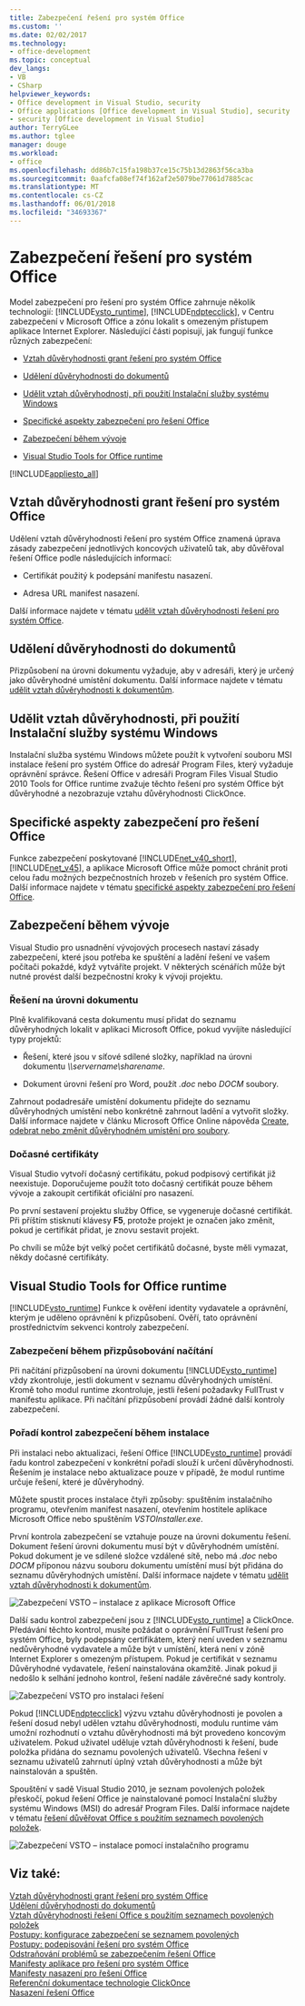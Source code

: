 ```yaml
---
title: Zabezpečení řešení pro systém Office
ms.custom: ''
ms.date: 02/02/2017
ms.technology:
- office-development
ms.topic: conceptual
dev_langs:
- VB
- CSharp
helpviewer_keywords:
- Office development in Visual Studio, security
- Office applications [Office development in Visual Studio], security
- security [Office development in Visual Studio]
author: TerryGLee
ms.author: tglee
manager: douge
ms.workload:
- office
ms.openlocfilehash: dd86b7c15fa198b37ce15c75b13d2863f56ca3ba
ms.sourcegitcommit: 0aafcfa08ef74f162af2e5079be77061d7885cac
ms.translationtype: MT
ms.contentlocale: cs-CZ
ms.lasthandoff: 06/01/2018
ms.locfileid: "34693367"
---
```

# <a name="secure-office-solutions"></a>Zabezpečení řešení pro systém Office
  Model zabezpečení pro řešení pro systém Office zahrnuje několik technologií: [!INCLUDE[vsto_runtime](../vsto/includes/vsto-runtime-md.md)], [!INCLUDE[ndptecclick](../vsto/includes/ndptecclick-md.md)], v Centru zabezpečení v Microsoft Office a zónu lokalit s omezeným přístupem aplikace Internet Explorer. Následující části popisují, jak fungují funkce různých zabezpečení:  
  
-   [Vztah důvěryhodnosti grant řešení pro systém Office](#GrantingTrustToSolutions)  
  
-   [Udělení důvěryhodnosti do dokumentů](#GrantingTrustToDocuments)  
  
-   [Udělit vztah důvěryhodnosti, při použití Instalační služby systému Windows](#GrantingTrustWindowsInstaller)  
  
-   [Specifické aspekty zabezpečení pro řešení Office](#Security)  
  
-   [Zabezpečení během vývoje](#SecurityDuringDeployment)  
  
-   [Visual Studio Tools for Office runtime](#VisualStudioToolsForOfficeRuntime)  
  
 [!INCLUDE[appliesto_all](../vsto/includes/appliesto-all-md.md)]  
  
##  <a name="GrantingTrustToSolutions"></a> Vztah důvěryhodnosti grant řešení pro systém Office  
 Udělení vztah důvěryhodnosti řešení pro systém Office znamená úprava zásady zabezpečení jednotlivých koncových uživatelů tak, aby důvěřoval řešení Office podle následujících informací:  
  
-   Certifikát použitý k podepsání manifestu nasazení.  
  
-   Adresa URL manifest nasazení.  
  
 Další informace najdete v tématu [udělit vztah důvěryhodnosti řešení pro systém Office](../vsto/granting-trust-to-office-solutions.md).  
  
##  <a name="GrantingTrustToDocuments"></a> Udělení důvěryhodnosti do dokumentů  
 Přizpůsobení na úrovni dokumentu vyžaduje, aby v adresáři, který je určený jako důvěryhodné umístění dokumentu. Další informace najdete v tématu [udělit vztah důvěryhodnosti k dokumentům](../vsto/granting-trust-to-documents.md).  
  
##  <a name="GrantingTrustWindowsInstaller"></a> Udělit vztah důvěryhodnosti, při použití Instalační služby systému Windows  
 Instalační služba systému Windows můžete použít k vytvoření souboru MSI instalace řešení pro systém Office do adresář Program Files, který vyžaduje oprávnění správce. Řešení Office v adresáři Program Files Visual Studio 2010 Tools for Office runtime zvažuje těchto řešení pro systém Office být důvěryhodné a nezobrazuje vztahu důvěryhodnosti ClickOnce.  
  
##  <a name="Security"></a> Specifické aspekty zabezpečení pro řešení Office  
 Funkce zabezpečení poskytované [!INCLUDE[net_v40_short](../sharepoint/includes/net-v40-short-md.md)], [!INCLUDE[net_v45](../vsto/includes/net-v45-md.md)], a aplikace Microsoft Office může pomoct chránit proti celou řadu možných bezpečnostních hrozeb v řešeních pro systém Office. Další informace najdete v tématu [specifické aspekty zabezpečení pro řešení Office](../vsto/specific-security-considerations-for-office-solutions.md).  
  
##  <a name="SecurityDuringDeployment"></a> Zabezpečení během vývoje  
 Visual Studio pro usnadnění vývojových procesech nastaví zásady zabezpečení, které jsou potřeba ke spuštění a ladění řešení ve vašem počítači pokaždé, když vytváříte projekt. V některých scénářích může být nutné provést další bezpečnostní kroky k vývoji projektu.  
  
### <a name="document-level-solutions"></a>Řešení na úrovni dokumentu  
 Plně kvalifikovaná cesta dokumentu musí přidat do seznamu důvěryhodných lokalit v aplikaci Microsoft Office, pokud vyvíjíte následující typy projektů:  
  
-   Řešení, které jsou v síťové sdílené složky, například na úrovni dokumentu  *\\\servername\sharename*.  
  
-   Dokument úrovni řešení pro Word, použít *.doc* nebo *DOCM* soubory.  
  
 Zahrnout podadresáře umístění dokumentu přidejte do seznamu důvěryhodných umístění nebo konkrétně zahrnout ladění a vytvořit složky. Další informace najdete v článku Microsoft Office Online nápověda [Create, odebrat nebo změnit důvěryhodném umístění pro soubory](https://support.office.com/en-au/article/Create-remove-or-change-a-trusted-location-for-your-files-f5151879-25ea-4998-80a5-4208b3540a62).  
  
### <a name="temporary-certificates"></a>Dočasné certifikáty  
 Visual Studio vytvoří dočasný certifikátu, pokud podpisový certifikát již neexistuje. Doporučujeme použít toto dočasný certifikát pouze během vývoje a zakoupit certifikát oficiální pro nasazení.  
  
 Po první sestavení projektu služby Office, se vygeneruje dočasné certifikát. Při příštím stisknutí klávesy **F5**, protože projekt je označen jako změnit, pokud je certifikát přidat, je znovu sestavit projekt.  
  
 Po chvíli se může být velký počet certifikátů dočasné, byste měli vymazat, někdy dočasné certifikáty.  
  
##  <a name="VisualStudioToolsForOfficeRuntime"></a> Visual Studio Tools for Office runtime  
 [!INCLUDE[vsto_runtime](../vsto/includes/vsto-runtime-md.md)] Funkce k ověření identity vydavatele a oprávnění, kterým je uděleno oprávnění k přizpůsobení. Ověří, tato oprávnění prostřednictvím sekvenci kontroly zabezpečení.  
  
### <a name="security-during-customization-loading"></a>Zabezpečení během přizpůsobování načítání  
 Při načítání přizpůsobení na úrovni dokumentu [!INCLUDE[vsto_runtime](../vsto/includes/vsto-runtime-md.md)] vždy zkontroluje, jestli dokument v seznamu důvěryhodných umístění. Kromě toho modul runtime zkontroluje, jestli řešení požadavky FullTrust v manifestu aplikace. Při načítání přizpůsobení provádí žádné další kontroly zabezpečení.  
  
### <a name="sequence-of-security-checks-during-installation"></a>Pořadí kontrol zabezpečení během instalace  
 Při instalaci nebo aktualizaci, řešení Office [!INCLUDE[vsto_runtime](../vsto/includes/vsto-runtime-md.md)] provádí řadu kontrol zabezpečení v konkrétní pořadí slouží k určení důvěryhodnosti. Řešením je instalace nebo aktualizace pouze v případě, že modul runtime určuje řešení, které je důvěryhodný.  
  
 Můžete spustit proces instalace čtyři způsoby: spuštěním instalačního programu, otevřením manifest nasazení, otevřením hostitele aplikace Microsoft Office nebo spuštěním *VSTOInstaller.exe*.  
  
 První kontrola zabezpečení se vztahuje pouze na úrovni dokumentu řešení. Dokument řešení úrovni dokumentu musí být v důvěryhodném umístění. Pokud dokument je ve sdílené složce vzdálené sítě, nebo má *.doc* nebo *DOCM* příponou názvu souboru dokumentu umístění musí být přidána do seznamu důvěryhodných umístění. Další informace najdete v tématu [udělit vztah důvěryhodnosti k dokumentům](../vsto/granting-trust-to-documents.md).  
  
 ![Zabezpečení VSTO – instalace z aplikace Microsoft Office](../vsto/media/host-install.png "zabezpečení VSTO – instalace z aplikace Microsoft Office")  
  
 Další sadu kontrol zabezpečení jsou z [!INCLUDE[vsto_runtime](../vsto/includes/vsto-runtime-md.md)] a ClickOnce. Předávání těchto kontrol, musíte požádat o oprávnění FullTrust řešení pro systém Office, byly podepsány certifikátem, který není uveden v seznamu nedůvěryhodné vydavatele a může být v umístění, která není v zóně Internet Explorer s omezeným přístupem. Pokud je certifikát v seznamu Důvěryhodné vydavatele, řešení nainstalována okamžitě. Jinak pokud ji nedošlo k selhání jednoho kontrol, řešení nadále závěrečné sady kontroly.  
  
 ![Zabezpečení VSTO pro instalaci řešení](../vsto/media/installing.png "zabezpečení VSTO pro instalaci řešení")  
  
 Pokud [!INCLUDE[ndptecclick](../vsto/includes/ndptecclick-md.md)] výzvu vztahu důvěryhodnosti je povolen a řešení dosud nebyl udělen vztahu důvěryhodnosti, modulu runtime vám umožní rozhodnutí o vztahu důvěryhodnosti má být provedeno koncovým uživatelem. Pokud uživatel uděluje vztah důvěryhodnosti k řešení, bude položka přidána do seznamu povolených uživatelů. Všechna řešení v seznamu uživatelů zahrnutí úplný vztah důvěryhodnosti a může být nainstalován a spuštěn.  
  
 Spouštění v sadě Visual Studio 2010, je seznam povolených položek přeskočí, pokud řešení Office je nainstalované pomocí Instalační služby systému Windows (MSI) do adresář Program Files. Další informace najdete v tématu [řešení důvěřovat Office s použitím seznamech povolených položek](../vsto/trusting-office-solutions-by-using-inclusion-lists.md).  
  
 ![Zabezpečení VSTO – instalace pomocí instalačního programu](../vsto/media/setup-vstoinstaller.png "zabezpečení VSTO – instalace pomocí instalačního programu")  
  
## <a name="see-also"></a>Viz také:  
 [Vztah důvěryhodnosti grant řešení pro systém Office](../vsto/granting-trust-to-office-solutions.md)   
 [Udělení důvěryhodnosti do dokumentů](../vsto/granting-trust-to-documents.md)   
 [Vztah důvěryhodnosti řešení Office s použitím seznamech povolených položek](../vsto/trusting-office-solutions-by-using-inclusion-lists.md)   
 [Postupy: konfigurace zabezpečení se seznamem povolených](../vsto/how-to-configure-inclusion-list-security.md)   
 [Postupy: podepisování řešení pro systém Office](../vsto/how-to-sign-office-solutions.md)   
 [Odstraňování problémů se zabezpečením řešení Office](../vsto/troubleshooting-office-solution-security.md)   
 [Manifesty aplikace pro řešení pro systém Office](../vsto/application-manifests-for-office-solutions.md)   
 [Manifesty nasazení pro řešení Office](../vsto/deployment-manifests-for-office-solutions.md)   
 [Referenční dokumentace technologie ClickOnce](/visualstudio/deployment/clickonce-reference)   
 [Nasazení řešení Office](../vsto/deploying-an-office-solution.md)  
  
  